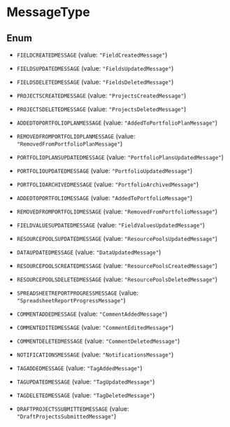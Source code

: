 
# MessageType

## Enum


* `FIELDCREATEDMESSAGE` (value: `"FieldCreatedMessage"`)

* `FIELDSUPDATEDMESSAGE` (value: `"FieldsUpdatedMessage"`)

* `FIELDSDELETEDMESSAGE` (value: `"FieldsDeletedMessage"`)

* `PROJECTSCREATEDMESSAGE` (value: `"ProjectsCreatedMessage"`)

* `PROJECTSDELETEDMESSAGE` (value: `"ProjectsDeletedMessage"`)

* `ADDEDTOPORTFOLIOPLANMESSAGE` (value: `"AddedToPortfolioPlanMessage"`)

* `REMOVEDFROMPORTFOLIOPLANMESSAGE` (value: `"RemovedFromPortfolioPlanMessage"`)

* `PORTFOLIOPLANSUPDATEDMESSAGE` (value: `"PortfolioPlansUpdatedMessage"`)

* `PORTFOLIOUPDATEDMESSAGE` (value: `"PortfolioUpdatedMessage"`)

* `PORTFOLIOARCHIVEDMESSAGE` (value: `"PortfolioArchivedMessage"`)

* `ADDEDTOPORTFOLIOMESSAGE` (value: `"AddedToPortfolioMessage"`)

* `REMOVEDFROMPORTFOLIOMESSAGE` (value: `"RemovedFromPortfolioMessage"`)

* `FIELDVALUESUPDATEDMESSAGE` (value: `"FieldValuesUpdatedMessage"`)

* `RESOURCEPOOLSUPDATEDMESSAGE` (value: `"ResourcePoolsUpdatedMessage"`)

* `DATAUPDATEDMESSAGE` (value: `"DataUpdatedMessage"`)

* `RESOURCEPOOLSCREATEDMESSAGE` (value: `"ResourcePoolsCreatedMessage"`)

* `RESOURCEPOOLSDELETEDMESSAGE` (value: `"ResourcePoolsDeletedMessage"`)

* `SPREADSHEETREPORTPROGRESSMESSAGE` (value: `"SpreadsheetReportProgressMessage"`)

* `COMMENTADDEDMESSAGE` (value: `"CommentAddedMessage"`)

* `COMMENTEDITEDMESSAGE` (value: `"CommentEditedMessage"`)

* `COMMENTDELETEDMESSAGE` (value: `"CommentDeletedMessage"`)

* `NOTIFICATIONSMESSAGE` (value: `"NotificationsMessage"`)

* `TAGADDEDMESSAGE` (value: `"TagAddedMessage"`)

* `TAGUPDATEDMESSAGE` (value: `"TagUpdatedMessage"`)

* `TAGDELETEDMESSAGE` (value: `"TagDeletedMessage"`)

* `DRAFTPROJECTSSUBMITTEDMESSAGE` (value: `"DraftProjectsSubmittedMessage"`)



